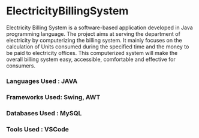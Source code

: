 # ElectricityBillingSystem

Electricity Billing System is a software-based application developed in Java programming language. The project aims at serving the department of electricity by computerizing the billing system. It mainly focuses on the calculation of Units consumed during the specified time and the money to be paid to electricity offices. This computerized system will make the overall billing system easy, accessible, comfortable and effective for consumers.

### Languages Used : JAVA

### Frameworks Used: Swing, AWT

### Databases Used : MySQL

### Tools Used     : VSCode
